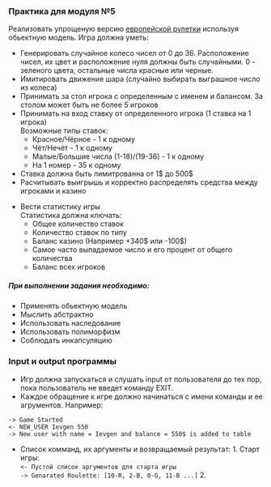 ### Практика для модуля №5

Реализовать упрощеную версию [европейской рулетки](https://ru.wikipedia.org/wiki/%D0%A0%D1%83%D0%BB%D0%B5%D1%82%D0%BA%D0%B0)
используя обьектную модель. Игра должна уметь:

* Генерировать случайное колесо чисел от 0 до 36.
Расположение чисел, их цвет и расположение нуля должны быть случайными.
0 - зеленого цвета, остальные числа красные или черные.
* Имитировать движение шара (случайно выбирать выграшное число из колеса)
* Принимать за стол игрока с определенным с именем и балансом. За столом может быть не более 5 игроков
* Принимать на вход ставку от определенного игрока (1 ставка на 1 игрока)
<br>Возможные типы ставок:
  + Красное/Чёрное - 1 к одному
  + Чёт/Нечёт - 1 к одному
  + Малые/Большие числа (1-18)/(19-36) - 1 к одному
  + На 1 номер - 35 к одному
* Ставка должна быть лимитрованна от 1$ до 500$
* Расчитывать выигрышь и корректно распределять средства между игроками и казино
+ Вести статистику игры
<br>Статистика должна ключать:
  + Общее количество ставок
  + Количество ставок по типу
  + Баланс казино (Например +340$ или -100$)
  + Самое часто выпадаемое число и его процент от общего количества
  + Баланс всех игроков

##### При выполнении задания необходимо:
 * Применять обьектную модель
 * Мыслить абстрактно
 * Использовать наследование
 * Использовать полиморфизм
 * Соблюдать инкапсуляцию


### Input и output программы
 * Игр должна запускаться и слушать input от пользователя до тех пор, пока пользователь не введет команду EXIT.
 * Каждое обращение к игре должно начинаться с имени команды и ее агрументов. Например:
 ```
-> Game Started
<- NEW_USER Ievgen 550
-> New user with name = Ievgen and balance = 550$ is added to table
 ```
 * Список комманд, их аргументы и возвращаемый результат:
  1\. Cтарт игры:
   <br>``<- Пустой список аргументов для старта игры ``
   <br>``-> Genarated Roulette: [10-R, 2-B, 0-G, 11-B ...]``
  2\.

